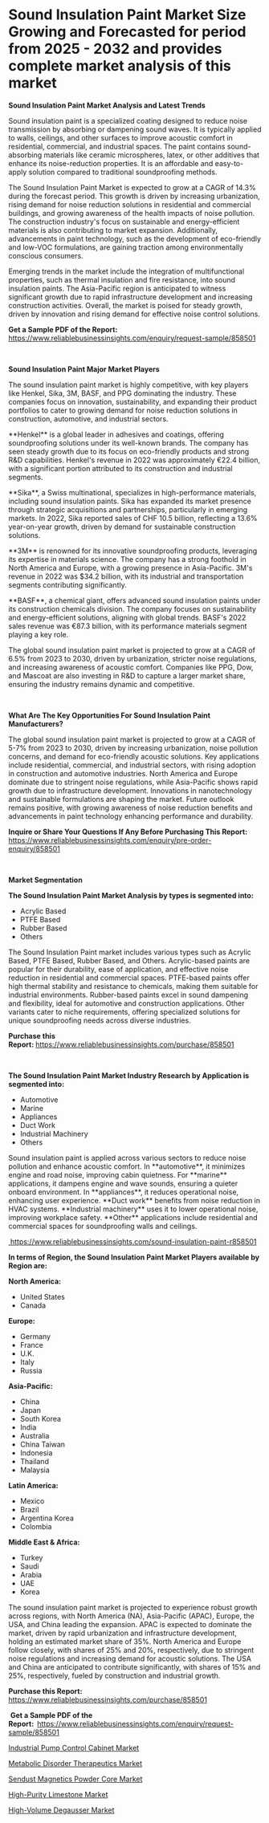 <p><h1>Sound Insulation Paint Market Size Growing and Forecasted for period from 2025 - 2032 and provides complete market analysis of this market</h1></p><p><strong>Sound Insulation Paint Market Analysis and Latest Trends</strong></p>
<p><p>Sound insulation paint is a specialized coating designed to reduce noise transmission by absorbing or dampening sound waves. It is typically applied to walls, ceilings, and other surfaces to improve acoustic comfort in residential, commercial, and industrial spaces. The paint contains sound-absorbing materials like ceramic microspheres, latex, or other additives that enhance its noise-reduction properties. It is an affordable and easy-to-apply solution compared to traditional soundproofing methods.</p><p>The Sound Insulation Paint Market is expected to grow at a CAGR of 14.3% during the forecast period. This growth is driven by increasing urbanization, rising demand for noise reduction solutions in residential and commercial buildings, and growing awareness of the health impacts of noise pollution. The construction industry's focus on sustainable and energy-efficient materials is also contributing to market expansion. Additionally, advancements in paint technology, such as the development of eco-friendly and low-VOC formulations, are gaining traction among environmentally conscious consumers.</p><p>Emerging trends in the market include the integration of multifunctional properties, such as thermal insulation and fire resistance, into sound insulation paints. The Asia-Pacific region is anticipated to witness significant growth due to rapid infrastructure development and increasing construction activities. Overall, the market is poised for steady growth, driven by innovation and rising demand for effective noise control solutions.</p></p>
<p><strong>Get a Sample PDF of the Report:&nbsp;</strong> <a href="https://www.reliablebusinessinsights.com/enquiry/request-sample/858501?utm_campaign=2128&utm_medium=2&utm_source=Github&utm_content=ia&utm_term=25012025&utm_id=sound-insulation-paint">https://www.reliablebusinessinsights.com/enquiry/request-sample/858501</a></p>
<p>&nbsp;</p>
<p><strong>Sound Insulation Paint Major Market Players</strong></p>
<p><p>The sound insulation paint market is highly competitive, with key players like Henkel, Sika, 3M, BASF, and PPG dominating the industry. These companies focus on innovation, sustainability, and expanding their product portfolios to cater to growing demand for noise reduction solutions in construction, automotive, and industrial sectors.</p><p>**Henkel** is a global leader in adhesives and coatings, offering soundproofing solutions under its well-known brands. The company has seen steady growth due to its focus on eco-friendly products and strong R&D capabilities. Henkel's revenue in 2022 was approximately €22.4 billion, with a significant portion attributed to its construction and industrial segments.</p><p>**Sika**, a Swiss multinational, specializes in high-performance materials, including sound insulation paints. Sika has expanded its market presence through strategic acquisitions and partnerships, particularly in emerging markets. In 2022, Sika reported sales of CHF 10.5 billion, reflecting a 13.6% year-on-year growth, driven by demand for sustainable construction solutions.</p><p>**3M** is renowned for its innovative soundproofing products, leveraging its expertise in materials science. The company has a strong foothold in North America and Europe, with a growing presence in Asia-Pacific. 3M's revenue in 2022 was $34.2 billion, with its industrial and transportation segments contributing significantly.</p><p>**BASF**, a chemical giant, offers advanced sound insulation paints under its construction chemicals division. The company focuses on sustainability and energy-efficient solutions, aligning with global trends. BASF's 2022 sales revenue was €87.3 billion, with its performance materials segment playing a key role.</p><p>The global sound insulation paint market is projected to grow at a CAGR of 6.5% from 2023 to 2030, driven by urbanization, stricter noise regulations, and increasing awareness of acoustic comfort. Companies like PPG, Dow, and Mascoat are also investing in R&D to capture a larger market share, ensuring the industry remains dynamic and competitive.</p></p>
<p>&nbsp;</p>
<p><strong>What Are The Key Opportunities For Sound Insulation Paint Manufacturers?</strong></p>
<p><p>The global sound insulation paint market is projected to grow at a CAGR of 5-7% from 2023 to 2030, driven by increasing urbanization, noise pollution concerns, and demand for eco-friendly acoustic solutions. Key applications include residential, commercial, and industrial sectors, with rising adoption in construction and automotive industries. North America and Europe dominate due to stringent noise regulations, while Asia-Pacific shows rapid growth due to infrastructure development. Innovations in nanotechnology and sustainable formulations are shaping the market. Future outlook remains positive, with growing awareness of noise reduction benefits and advancements in paint technology enhancing performance and durability.</p></p>
<p><strong>Inquire or Share Your Questions If Any Before Purchasing This Report:</strong> <a href="https://www.reliablebusinessinsights.com/enquiry/pre-order-enquiry/858501?utm_campaign=2128&utm_medium=2&utm_source=Github&utm_content=ia&utm_term=25012025&utm_id=sound-insulation-paint">https://www.reliablebusinessinsights.com/enquiry/pre-order-enquiry/858501</a></p>
<p>&nbsp;</p>
<p><strong>Market Segmentation</strong></p>
<p><strong>The Sound Insulation Paint Market Analysis by types is segmented into:</strong></p>
<p><ul><li>Acrylic Based</li><li>PTFE Based</li><li>Rubber Based</li><li>Others</li></ul></p>
<p><p>The Sound Insulation Paint market includes various types such as Acrylic Based, PTFE Based, Rubber Based, and Others. Acrylic-based paints are popular for their durability, ease of application, and effective noise reduction in residential and commercial spaces. PTFE-based paints offer high thermal stability and resistance to chemicals, making them suitable for industrial environments. Rubber-based paints excel in sound dampening and flexibility, ideal for automotive and construction applications. Other variants cater to niche requirements, offering specialized solutions for unique soundproofing needs across diverse industries.</p></p>
<p><strong>Purchase this Report:&nbsp;</strong><a href="https://www.reliablebusinessinsights.com/purchase/858501?utm_campaign=2128&utm_medium=2&utm_source=Github&utm_content=ia&utm_term=25012025&utm_id=sound-insulation-paint">https://www.reliablebusinessinsights.com/purchase/858501</a></p>
<p>&nbsp;</p>
<p><strong>The Sound Insulation Paint Market Industry Research by Application is segmented into:</strong></p>
<p><ul><li>Automotive</li><li>Marine</li><li>Appliances</li><li>Duct Work</li><li>Industrial Machinery</li><li>Others</li></ul></p>
<p><p>Sound insulation paint is applied across various sectors to reduce noise pollution and enhance acoustic comfort. In **automotive**, it minimizes engine and road noise, improving cabin quietness. For **marine** applications, it dampens engine and wave sounds, ensuring a quieter onboard environment. In **appliances**, it reduces operational noise, enhancing user experience. **Duct work** benefits from noise reduction in HVAC systems. **Industrial machinery** uses it to lower operational noise, improving workplace safety. **Other** applications include residential and commercial spaces for soundproofing walls and ceilings.</p></p>
<p><a href="https://www.reliablebusinessinsights.com/sound-insulation-paint-r858501?utm_campaign=2128&utm_medium=2&utm_source=Github&utm_content=ia&utm_term=25012025&utm_id=sound-insulation-paint">&nbsp;https://www.reliablebusinessinsights.com/sound-insulation-paint-r858501</a></p>
<p><strong>In terms of Region, the Sound Insulation Paint Market Players available by Region are:</strong></p>
<p>
    <p> <strong> North America: </strong>
        <ul>
            <li>United States</li>
            <li>Canada</li>
        </ul>
        </p> 
    <p> <strong> Europe: </strong>
        <ul>
            <li>Germany</li>
            <li>France</li>
            <li>U.K.</li>
            <li>Italy</li>
            <li>Russia</li>
        </ul>
        </p> 
    <p> <strong> Asia-Pacific: </strong>
        <ul>
            <li>China</li>
            <li>Japan</li>
            <li>South Korea</li>
            <li>India</li>
            <li>Australia</li>
            <li>China Taiwan</li>
            <li>Indonesia</li>
            <li>Thailand</li>
            <li>Malaysia</li>
        </ul>
        </p> 
    <p> <strong> Latin America: </strong>
        <ul>
            <li>Mexico</li>
            <li>Brazil</li>
            <li>Argentina Korea</li>
            <li>Colombia</li>
        </ul>
        </p> 
    <p> <strong> Middle East & Africa: </strong>
        <ul>
            <li>Turkey</li>
            <li>Saudi</li>
            <li>Arabia</li>
            <li>UAE</li>
            <li>Korea</li>
        </ul>
    </p>
    </p>
<p><p>The sound insulation paint market is projected to experience robust growth across regions, with North America (NA), Asia-Pacific (APAC), Europe, the USA, and China leading the expansion. APAC is expected to dominate the market, driven by rapid urbanization and infrastructure development, holding an estimated market share of 35%. North America and Europe follow closely, with shares of 25% and 20%, respectively, due to stringent noise regulations and increasing demand for acoustic solutions. The USA and China are anticipated to contribute significantly, with shares of 15% and 25%, respectively, fueled by construction and industrial growth.</p></p>
<p><strong>Purchase this Report: </strong><a href="https://www.reliablebusinessinsights.com/purchase/858501?utm_campaign=2128&utm_medium=2&utm_source=Github&utm_content=ia&utm_term=25012025&utm_id=sound-insulation-paint">https://www.reliablebusinessinsights.com/purchase/858501</a></p>
<p>&nbsp;<strong>Get a Sample PDF of the Report:&nbsp;&nbsp;</strong><a href="https://www.reliablebusinessinsights.com/enquiry/request-sample/858501?utm_campaign=2128&utm_medium=2&utm_source=Github&utm_content=ia&utm_term=25012025&utm_id=sound-insulation-paint">https://www.reliablebusinessinsights.com/enquiry/request-sample/858501</a></p>
<p><strong></strong></p>
<p><p><a href="https://www.linkedin.com/pulse/industrial-pump-control-cabinet-market-forecast-key-players-jb8ee?utm_campaign=2128&utm_medium=2&utm_source=Github&utm_content=ia&utm_term=25012025&utm_id=sound-insulation-paint">Industrial Pump Control Cabinet Market</a></p><p><a href="https://www.linkedin.com/pulse/metabolic-disorder-therapeutics-market-insights-revenue-gi1ye?utm_campaign=2128&utm_medium=2&utm_source=Github&utm_content=ia&utm_term=25012025&utm_id=sound-insulation-paint">Metabolic Disorder Therapeutics Market</a></p><p><a href="https://www.linkedin.com/pulse/market-insights-revenue-forecast-sendust-magnetics-powder-core-scyxc?utm_campaign=2128&utm_medium=2&utm_source=Github&utm_content=ia&utm_term=25012025&utm_id=sound-insulation-paint">Sendust Magnetics Powder Core Market</a></p><p><a href="https://www.linkedin.com/pulse/high-purity-limestone-market-size-cagr-46-current-development-dnxje?utm_campaign=2128&utm_medium=2&utm_source=Github&utm_content=ia&utm_term=25012025&utm_id=sound-insulation-paint">High-Purity Limestone Market</a></p><p><a href="https://www.linkedin.com/pulse/high-volume-degausser-market-size-expected-grow-139-cagr-gmk1e?utm_campaign=2128&utm_medium=2&utm_source=Github&utm_content=ia&utm_term=25012025&utm_id=sound-insulation-paint">High-Volume Degausser Market</a></p></p>
